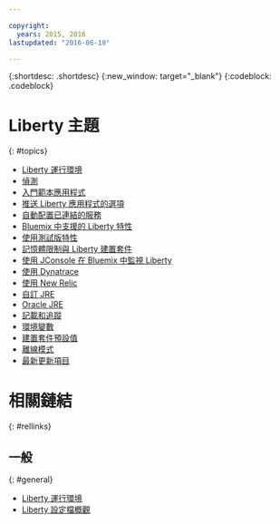 ```yaml
---

copyright:
  years: 2015, 2016
lastupdated: "2016-06-10"

---
```


{:shortdesc: .shortdesc}
{:new_window: target="_blank"}
{:codeblock: .codeblock}

# Liberty 主題
{: #topics}

* [Liberty 運行環境](index.html)
* [偵測](index.html#detection)
* [入門範本應用程式](index.html#starter_application)
* [推送 Liberty 應用程式的選項](optionsForPushing.html)
* [自動配置已連結的服務](autoConfig.html)
* [Bluemix 中支援的 Liberty 特性](libertyFeatures.html)
* [使用測試版特性](usingBetaFeatures.html)
* [記憶體限制與 Liberty 建置套件](memoryLimits.html)
* [使用 JConsole 在 Bluemix 中監視 Liberty](jconsole.html)
* [使用 Dynatrace](dynatrace.html)
* [使用 New Relic](newRelic.html)
* [自訂 JRE](customizingJRE.html)
* [Oracle JRE](oracle_jre.html)
* [記載和追蹤](loggingAndTracing.html)
* [環境變數](environmentVariables.html)
* [建置套件預設值](buildpackDefaults.html)
* [離線模式](offlineMode.html)
* [最新更新項目](updates.html)

# 相關鏈結
{: #rellinks}
## 一般
{: #general}
* [Liberty 運行環境](index.html)
* [Liberty 設定檔概觀](http://www-01.ibm.com/support/knowledgecenter/SSAW57_8.5.5/com.ibm.websphere.wlp.nd.doc/ae/cwlp_about.html)
